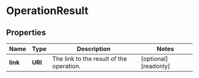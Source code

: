

# OperationResult


## Properties

| Name | Type | Description | Notes |
|------------ | ------------- | ------------- | -------------|
|**link** | **URI** | The link to the result of the operation. |  [optional] [readonly] |



